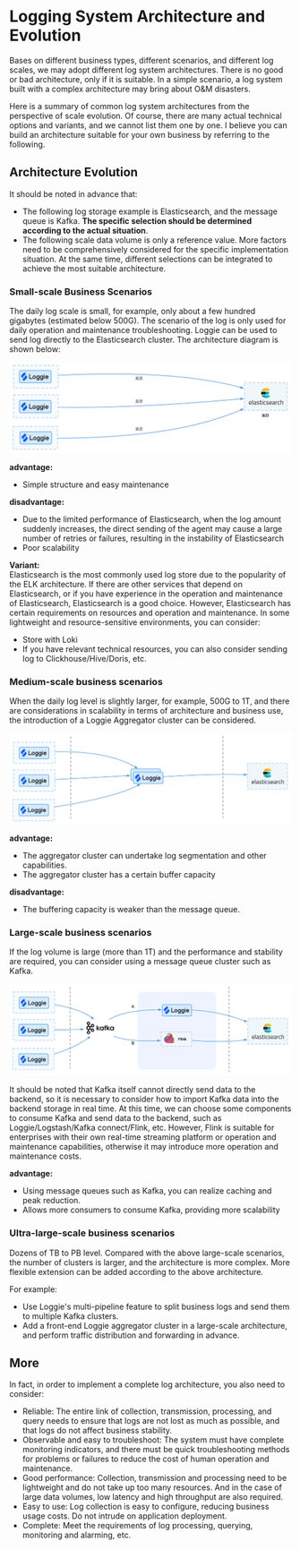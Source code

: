 # Logging System Architecture and Evolution
 
Bases on different business types, different scenarios, and different log scales, we may adopt different log system architectures. There is no good or bad architecture, only if it is suitable. In a simple scenario, a log system built with a complex architecture may bring about O&M disasters.

Here is a summary of common log system architectures from the perspective of scale evolution. Of course, there are many actual technical options and variants, and we cannot list them one by one. I believe you can build an architecture suitable for your own business by referring to the following.



## Architecture Evolution
It should be noted in advance that:

- The following log storage example is Elasticsearch, and the message queue is Kafka. **The specific selection should be determined according to the actual situation**.
- The following scale data volume is only a reference value. More factors need to be comprehensively considered for the specific implementation situation. At the same time, different selections can be integrated to achieve the most suitable architecture.


### Small-scale Business Scenarios  
The daily log scale is small, for example, only about a few hundred gigabytes (estimated below 500G). The scenario of the log is only used for daily operation and maintenance troubleshooting. Loggie can be used to send log directly to the Elasticsearch cluster.
The architecture diagram is shown below:

![Small-scale Business Scenarios](imgs/loggie-es.png)

**advantage:**  

- Simple structure and easy maintenance

**disadvantage:**  

- Due to the limited performance of Elasticsearch, when the log amount suddenly increases, the direct sending of the agent may cause a large number of retries or failures, resulting in the instability of Elasticsearch
- Poor scalability

**Variant:**  
Elasticsearch is the most commonly used log store due to the popularity of the ELK architecture.
If there are other services that depend on Elasticsearch, or if you have experience in the operation and maintenance of Elasticsearch, Elasticsearch is a good choice.
However, Elasticsearch has certain requirements on resources and operation and maintenance. In some lightweight and resource-sensitive environments, you can consider:

- Store with Loki  
- If you have relevant technical resources, you can also consider sending log to Clickhouse/Hive/Doris, etc.

### Medium-scale business scenarios

When the daily log level is slightly larger, for example, 500G to 1T, and there are considerations in scalability in terms of architecture and business use, the introduction of a Loggie Aggregator cluster can be considered. 

![Medium-scale business scenarios](imgs/loggie-loggie-es.png)

**advantage:**  

- The aggregator cluster can undertake log segmentation and other capabilities.
- The aggregator cluster has a certain buffer capacity


**disadvantage:**  

- The buffering capacity is weaker than the message queue.


### Large-scale business scenarios
If the log volume is large (more than 1T) and the performance and stability are required, you can consider using a message queue cluster such as Kafka.

![Large-scale business scenarios](imgs/loggie-kafka-loggie-es.png)
 
It should be noted that Kafka itself cannot directly send data to the backend, so it is necessary to consider how to import Kafka data into the backend storage in real time.
At this time, we can choose some components to consume Kafka and send data to the backend, such as Loggie/Logstash/Kafka connect/Flink, etc. However, Flink is suitable for enterprises with their own real-time streaming platform or operation and maintenance capabilities, otherwise it may introduce more operation and maintenance costs.

**advantage:**  

- Using message queues such as Kafka, you can realize caching and peak reduction.
- Allows more consumers to consume Kafka, providing more scalability


### Ultra-large-scale business scenarios

Dozens of TB to PB level. Compared with the above large-scale scenarios, the number of clusters is larger, and the architecture is more complex. More flexible extension can be added according to the above architecture.

For example:

- Use Loggie's multi-pipeline feature to split business logs and send them to multiple Kafka clusters.
- Add a front-end Loggie aggregator cluster in a large-scale architecture, and perform traffic distribution and forwarding in advance.


## More
In fact, in order to implement a complete log architecture, you also need to consider:

- Reliable: The entire link of collection, transmission, processing, and query needs to ensure that logs are not lost as much as possible, and that logs do not affect business stability.
- Observable and easy to troubleshoot: The system must have complete monitoring indicators, and there must be quick troubleshooting methods for problems or failures to reduce the cost of human operation and maintenance.
- Good performance: Collection, transmission and processing need to be lightweight and do not take up too many resources. And in the case of large data volumes, low latency and high throughput are also required.
- Easy to use: Log collection is easy to configure, reducing business usage costs. Do not intrude on application deployment.
- Complete: Meet the requirements of log processing, querying, monitoring and alarming, etc.


